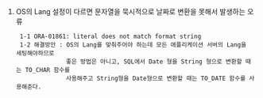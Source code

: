 1. OS의 Lang 설정이 다르면 문자열을 묵시적으로 날짜로 변환을 못해서 발생하는 오류 

        1-1 ORA-01861: literal does not match format string
        1-2 해결방안 : OS의 Lang를 맞춰주어야 하는데 모든 애플리케이션 서버의 Lang을 세팅해야하므로
                     좋은 방법은 아니고, SQL에서 Date 형을 String 형으로 변환할 때는 TO_CHAR 함수를 
                     사용해주고 String형을 Date형으로 변환할 때는 TO_DATE 함수를 사용해준다.